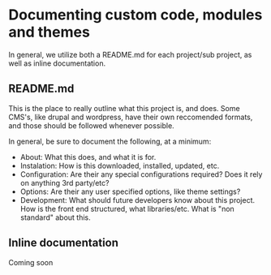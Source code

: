 # Documenting custom code, modules and themes
In general, we utilize both a README.md for each project/sub project, as well as inline documentation.

## README.md
This is the place to really outline what this project is, and does. Some CMS's, like drupal and wordpress, have their own reccomended formats, and those should be followed whenever possible.

 In general, be sure to document the following, at a minimum:

  - About: What this does, and what it is for.
  - Instalation: How is this downloaded, installed, updated, etc.
  - Configuration: Are their any special configurations required? Does it rely on anything 3rd party/etc?
  - Options: Are their any user specified options, like theme settings?
  - Development: What should future developers know about this project. How is the front end structured, what libraries/etc. What is "non standard" about this.

## Inline documentation

Coming soon